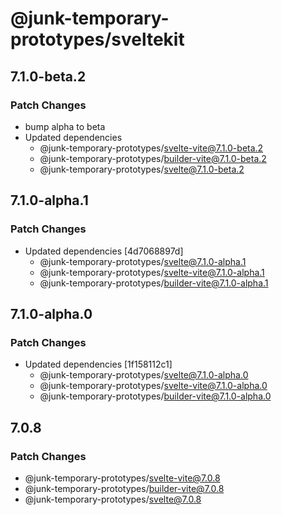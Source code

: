 # @junk-temporary-prototypes/sveltekit

## 7.1.0-beta.2

### Patch Changes

- bump alpha to beta
- Updated dependencies
  - @junk-temporary-prototypes/svelte-vite@7.1.0-beta.2
  - @junk-temporary-prototypes/builder-vite@7.1.0-beta.2
  - @junk-temporary-prototypes/svelte@7.1.0-beta.2

## 7.1.0-alpha.1

### Patch Changes

- Updated dependencies [4d7068897d]
  - @junk-temporary-prototypes/svelte@7.1.0-alpha.1
  - @junk-temporary-prototypes/svelte-vite@7.1.0-alpha.1
  - @junk-temporary-prototypes/builder-vite@7.1.0-alpha.1

## 7.1.0-alpha.0

### Patch Changes

- Updated dependencies [1f158112c1]
  - @junk-temporary-prototypes/svelte@7.1.0-alpha.0
  - @junk-temporary-prototypes/svelte-vite@7.1.0-alpha.0
  - @junk-temporary-prototypes/builder-vite@7.1.0-alpha.0

## 7.0.8

### Patch Changes

- @junk-temporary-prototypes/svelte-vite@7.0.8
- @junk-temporary-prototypes/builder-vite@7.0.8
- @junk-temporary-prototypes/svelte@7.0.8

